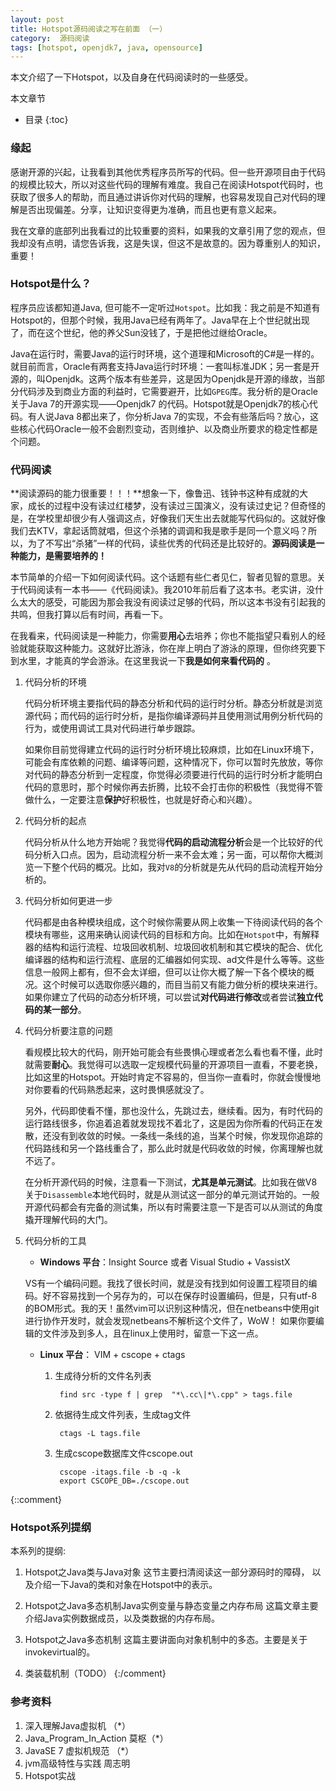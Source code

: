 ```yaml
---
layout: post
title: Hotspot源码阅读之写在前面 （一）
category:  源码阅读
tags: [hotspot, openjdk7, java, opensource]
---
```


本文介绍了一下Hotspot，以及自身在代码阅读时的一些感受。

本文章节
    
* 目录
{:toc}

### 缘起
感谢开源的兴起，让我看到其他优秀程序员所写的代码。但一些开源项目由于代码的规模比较大，所以对这些代码的理解有难度。我自己在阅读Hotspot代码时，也获取了很多人的帮助，而且通过讲诉你对代码的理解，也容易发现自己对代码的理解是否出现偏差。分享，让知识变得更为准确，而且也更有意义起来。

我在文章的底部列出我看过的比较重要的资料，如果我的文章引用了您的观点，但我却没有点明，请您告诉我，这是失误，但这不是故意的。因为尊重别人的知识，重要！

### Hotspot是什么？
程序员应该都知道Java, 但可能不一定听过`Hotspot`。比如我：我之前是不知道有Hotspot的，但那个时候，我用Java已经有两年了。Java早在上个世纪就出现了，而在这个世纪，他的养父Sun没钱了，于是把他过继给Oracle。

Java在运行时，需要Java的运行时环境，这个道理和Microsoft的C#是一样的。就目前而言，Oracle有两套支持Java运行时环境：一套叫标准JDK；另一套是开源的，叫Openjdk。这两个版本有些差异，这是因为Openjdk是开源的缘故，当部分代码涉及到商业方面的利益时，它需要避开，比如`GPEG`库。我分析的是Oracle关于Java 7的开源实现——Openjdk7 的代码。Hotspot就是Openjdk7的核心代码。有人说Java 8都出来了，你分析Java 7的实现，不会有些落后吗？放心，这些核心代码Oracle一般不会剧烈变动，否则维护、以及商业所要求的稳定性都是个问题。

###  代码阅读
**阅读源码的能力很重要！！！**想象一下，像鲁迅、钱钟书这种有成就的大家，成长的过程中没有读过红楼梦，没有读过三国演义，没有读过史记？但奇怪的是，在学校里却很少有人强调这点，好像我们天生出去就能写代码似的。这就好像我们去KTV，拿起话筒就唱，但这个杀猪的调调和我是歌手是同一个意义吗？所以，为了不写出“杀猪”一样的代码，读些优秀的代码还是比较好的。**源码阅读是一种能力，是需要培养的！**

本节简单的介绍一下如何阅读代码。这个话题有些仁者见仁，智者见智的意思。关于代码阅读有一本书——《代码阅读》。我2010年前后看了这本书。老实讲，没什么太大的感受，可能因为那会我没有阅读过足够的代码，所以这本书没有引起我的共鸣，但我打算以后有时间，再看一下。

在我看来，代码阅读是一种能力，你需要**用心**去培养；你也不能指望只看别人的经验就能获取这种能力。这就好比游泳，你在岸上明白了游泳的原理，但你终究要下到水里，才能真的学会游泳。在这里我说一下**我是如何来看代码的**   。

1. 代码分析的环境
 
    代码分析环境主要指代码的静态分析和代码的运行时分析。静态分析就是浏览源代码；而代码的运行时分析，是指你编译源码并且使用测试用例分析代码的行为，或使用调试工具对代码进行单步跟踪。

    如果你目前觉得建立代码的运行时分析环境比较麻烦，比如在Linux环境下，可能会有库依赖的问题、编译等问题，这种情况下，你可以暂时先放放，等你对代码的静态分析到一定程度，你觉得必须要进行代码的运行时分析才能明白代码的意思时，那个时候你再去折腾，比较不会打击你的积极性（我觉得不管做什么，一定要注意**保护**好积极性，也就是好奇心和兴趣）。
    
 2. 代码分析的起点
    
    代码分析从什么地方开始呢？我觉得**代码的启动流程分析**会是一个比较好的代码分析入口点。因为，启动流程分析一来不会太难；另一面，可以帮你大概浏览一下整个代码的概况。比如，我对`V8`的分析就是先从代码的启动流程开始分析的。

3.  代码分析如何更进一步 

    代码都是由各种模块组成，这个时候你需要从网上收集一下待阅读代码的各个模块有哪些，这用来确认阅读代码的目标和方向。比如在`Hotspot`中，有解释器的结构和运行流程、垃圾回收机制、垃圾回收机制和其它模块的配合、优化编译器的结构和运行流程、底层的汇编器如何实现、ad文件是什么等等。这些信息一般网上都有，但不会太详细，但可以让你大概了解一下各个模块的概况。这个时候可以选取你感兴趣的，而目当前又有能力做分析的模块来进行。如果你建立了代码的动态分析环境，可以尝试**对代码进行修改**或者尝试**独立代码的某一部分**。

4. 代码分析要注意的问题
    
   看规模比较大的代码，刚开始可能会有些畏惧心理或者怎么看也看不懂，此时就需要**耐心**。我觉得可以选取一定规模代码量的开源项目一直看，不要老换，比如这里的Hotspot。开始时肯定不容易的，但当你一直看时，你就会慢慢地对你要看的代码熟悉起来，这时畏惧感就没了。

   另外，代码即使看不懂，那也没什么，先跳过去，继续看。因为，有时代码的运行路线很多，你追着追着就发现找不着北了，这是因为你所看的代码正在发散，还没有到收敛的时候。一条线一条线的追，当某个时候，你发现你追踪的代码路线和另一个路线重合了，那么此时就是代码收敛的时候，你离理解也就不远了。
    
   在分析开源代码的时候，注意看一下测试，**尤其是单元测试**。比如我在做V8关于`Disassemble`本地代码时，就是从测试这一部分的单元测试开始的。一般开源代码都会有完备的测试集，所以有时需要注意一下是否可以从测试的角度撬开理解代码的大门。

5. 代码分析的工具
    + **Windows 平台**：Insight Source 或者 Visual Studio + VassistX 
    
    VS有一个编码问题。我找了很长时间，就是没有找到如何设置工程项目的编码。好不容易找到一个另存为的，可以在保存时设置编码，但是，只有utf-8的BOM形式。我的天！虽然vim可以识别这种情况，但在netbeans中使用git进行协作开发时，就会发现netbeans不解析这个文件了，WoW！  如果你要编辑的文件涉及到多人，且在linux上使用时，留意一下这一点。

    + **Linux 平台**： VIM + cscope + ctags

       1.  生成待分析的文件名列表
            
                find src -type f | grep  "*\.cc\|*\.cpp" > tags.file

       2.  依据待生成文件列表，生成tag文件 
         
                ctags -L tags.file

       3.  生成cscope数据库文件cscope.out
    
                cscope -itags.file -b -q -k
                export CSCOPE_DB=./cscope.out
     

{::comment}
### Hotspot系列提纲
本系列的提纲:
1. Hotspot之Java类与Java对象
    这节主要扫清阅读这一部分源码时的障碍， 以及介绍一下Java的类和对象在Hotspot中的表示。
2. Hotspot之Java多态机制Java实例变量与静态变量之内存布局
     这篇文章主要介绍Java实例数据成员，以及类数据的内存布局。
3.  Hotspot之Java多态机制
     这篇主要讲面向对象机制中的多态。主要是关于invokevirtual的。


4. 类装载机制（TODO）
{:/comment}


### 参考资料 
1. 深入理解Java虚拟机          （*）
2. Java_Program_In_Action  莫枢（*）
3. JavaSE 7 虚拟机规范         （*）
4. jvm高级特性与实践       周志明
5. Hotspot实战


